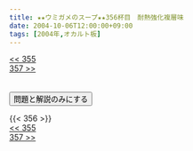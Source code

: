 ```yaml
---
title: ★★ウミガメのスープ★★356杯目　耐熱強化複層味
date: 2004-10-06T12:00:00+09:00
tags: [2004年,オカルト板]
---
```

<div class="th_left"><a href="../355"><< 355</a></div>
<div class="th_right"><a href="../357">357 >></a></div>
<br><br>
<script src="../../js/cupsoup.js"></script>
<form>
<input type="button" value="問題と解説のみにする" onClick="toggleCupsoup()">
</form>
{{< 356 >}}
<div class="th_left"><a href="../355"><< 355</a></div>
<div class="th_right"><a href="../357">357 >></a></div>